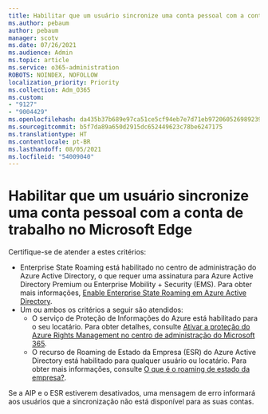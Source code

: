 ```yaml
---
title: Habilitar que um usuário sincronize uma conta pessoal com a conta de trabalho no Microsoft Edge
ms.author: pebaum
author: pebaum
manager: scotv
ms.date: 07/26/2021
ms.audience: Admin
ms.topic: article
ms.service: o365-administration
ROBOTS: NOINDEX, NOFOLLOW
localization_priority: Priority
ms.collection: Adm_O365
ms.custom:
- "9127"
- "9004429"
ms.openlocfilehash: da435b37b689e97ca51ce5cf94eb7e7d71eb972060526989239310fac1460628
ms.sourcegitcommit: b5f7da89a650d2915dc652449623c78be6247175
ms.translationtype: HT
ms.contentlocale: pt-BR
ms.lasthandoff: 08/05/2021
ms.locfileid: "54009040"
---
```

# <a name="enable-a-user-to-sync-a-personal-account-with-the-work-account-in-microsoft-edge"></a>Habilitar que um usuário sincronize uma conta pessoal com a conta de trabalho no Microsoft Edge

Certifique-se de atender a estes critérios:

- Enterprise State Roaming está habilitado no centro de administração do Azure Active Directory, o que requer uma assinatura para Azure Active Directory Premium ou Enterprise Mobility + Security (EMS). Para obter mais informações, [Enable Enterprise State Roaming em Azure Active Directory](/azure/active-directory/devices/enterprise-state-roaming-enable).
- Um ou ambos os critérios a seguir são atendidos:
    - O serviço de Proteção de Informações do Azure está habilitado para o seu locatário. Para obter detalhes, consulte [Ativar a proteção do Azure Rights Management no centro de administração do Microsoft 365](/azure/information-protection/activate-office365).
    - O recurso de Roaming de Estado da Empresa (ESR) do Azure Active Directory está habilitado para qualquer usuário ou locatário. Para obter mais informações, consulte [O que é o roaming de estado da empresa?](/azure/active-directory/devices/enterprise-state-roaming-overview).

Se a AIP e o ESR estiverem desativados, uma mensagem de erro informará aos usuários que a sincronização não está disponível para as suas contas.

